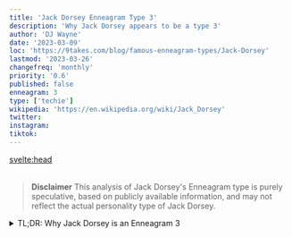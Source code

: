 ```yaml
---
title: 'Jack Dorsey Enneagram Type 3'
description: 'Why Jack Dorsey appears to be a type 3'
author: 'DJ Wayne'
date: '2023-03-09'
loc: 'https://9takes.com/blog/famous-enneagram-types/Jack-Dorsey'
lastmod: '2023-03-26'
changefreq: 'monthly'
priority: '0.6'
published: false
enneagram: 3
type: ['techie']
wikipedia: 'https://en.wikipedia.org/wiki/Jack_Dorsey'
twitter:
instagram:
tiktok:
---
```




<svelte:head>

  <meta property="og:image" content="https://9takes.com/types/5s/Jack-Dorsey.webp" />
  <link rel="canonical" href="https://9takes.com/blog/famous-enneagram-types/Jack-Dorsey">
</svelte:head>
<script>
	import  PopCard  from "../../../lib/components/atoms/PopCard.svelte";
</script>
<div
	style="display: flex;
    justify-content: center;
    margin: 1rem 0;
	"
>
	<PopCard
		image={`/types/5s/${'Jack-Dorsey'}.webp`}
		showIcon={false}
		text="Jack Dorsey"
		subtext=""
	/>
</div>

> **Disclaimer** This analysis of Jack Dorsey's Enneagram type is purely speculative, based on publicly available information, and may not reflect the actual personality type of Jack Dorsey.

<details>
<summary class="accordion">TL;DR: Why Jack Dorsey is an Enneagram 3</summary>
<div class="panel">
<ul>
<li></li>
<li></li>
<li></li>
<li></li>
</ul>
  </div>
</details>

<p class="firstLetter"></p>
